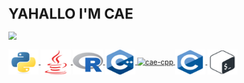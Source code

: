 # YAHALLO I'M CAE

<div>
  <a href="https://github.com/caemuller">
  <img height="180em" src="https://github-readme-stats.vercel.app/api?username=caemuller&show_icons=true&theme=radical&include_all_commits=true&count_private=true"/>


<div style="display: inline_block"><br>
  <img align="center" alt="cae-py" height="50" width="60" src="https://raw.githubusercontent.com/devicons/devicon/master/icons/python/python-original.svg">
  <img align="center" alt="cae-java" height="50" width="60" src="https://raw.githubusercontent.com/devicons/devicon/master/icons/java/java-plain.svg">
  <img align="center" alt="cae-r" height="50" width="60" src="https://raw.githubusercontent.com/devicons/devicon/master/icons/r/r-original.svg">
 <img align="center" alt="cae-cpp" height="50" width="60" src="https://raw.githubusercontent.com/devicons/devicon/master/icons/cplusplus/cplusplus-original.svg">
 <img align="center" alt="cae-cpp" height="50" width="60" src="https://raw.githubusercontent.com/devicons/devicon/master/icons/golang/golang-original.svg">
  <img align="center" alt="cae-c" height="50" width="60" src="https://raw.githubusercontent.com/devicons/devicon/master/icons/c/c-original.svg">
    <img align="center" alt="cae-bash" height="50" width="60" src="https://raw.githubusercontent.com/devicons/devicon/master/icons/bash/bash-plain.svg">

